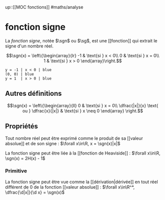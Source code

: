 up::[[MOC fonctions]]
#maths/analyse 
# fonction signe
La _fonction signe_, notée $\sgn$ ou $\sg$, est une [[fonction]] qui extrait le signe d'un nombre réel.

$$\sgn(x) = \left\{\begin{array}{lr}
-1 & \text{si } x < 0\\
0  & \text{si } x = 0\\
1  & \text{si } x > 0
\end{array}\right.$$

```desmos-graph
y = -1 | x < 0 | blue
(0, 0) | blue
y = 1  | x > 0 | blue
```

## Autres définitions
$$\sgn(x) = \left\{\begin{array}{ll}
0 & \text{si } x = 0\\
\dfrac{|x|}{x} \text{ ou } \dfrac{x}{|x|} & \text{si } x \neq 0
\end{array}
\right.$$

## Propriétés

Tout nombre réel peut être exprimé comme le produit de sa [[valeur absolue]] et de son signe :
$\forall x\in\R, x = \sgn(x)|x|$


La fonction signe peut être liée à la [[fonction de Heaviside]] :
$\forall x\in\R, \sgn(x) = 2H(x) - 1$

### Primitive
La fonction signe peut être vue comme la [[dérivation|dérivée]] en tout réel différent de $0$ de la fonction [[valeur absolue]] :
$\forall x\in\R^*, \dfrac{\d|x|}{\d x} = \sgn(x)$


